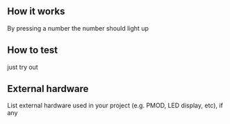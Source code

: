 <!---

This file is used to generate your project datasheet. Please fill in the information below and delete any unused
sections.

You can also include images in this folder and reference them in the markdown. Each image must be less than
512 kb in size, and the combined size of all images must be less than 1 MB.
-->

## How it works

By pressing a number the number should light up

## How to test

just try out

## External hardware

List external hardware used in your project (e.g. PMOD, LED display, etc), if any
